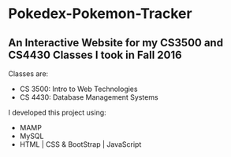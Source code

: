 <h1>Pokedex-Pokemon-Tracker</h1>
<h2>An Interactive Website for my CS3500 and CS4430 Classes I took in Fall 2016</h2>
<p>Classes are:</p>
  <ul>
    <li>CS 3500: Intro to Web Technologies</li>
    <li>CS 4430: Database Management Systems</li>
  </ul>
<p>I developed this project using:</p>
  <ul>
    <li>MAMP</li>
    <li>MySQL</li>
    <li>HTML | CSS & BootStrap | JavaScript</li>
  </ul>


